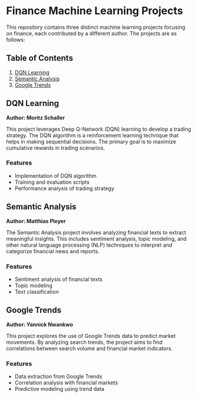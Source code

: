 # Finance Machine Learning Projects

This repository contains three distinct machine learning projects focusing on finance, each contributed by a different author. The projects are as follows:

## Table of Contents
1. [DQN Learning](#dqn-learning)
2. [Semantic Analysis](#semantic-analysis)
3. [Google Trends](#google-trends)

## DQN Learning
**Author: Moritz Schaller**

This project leverages Deep Q-Network (DQN) learning to develop a trading strategy. The DQN algorithm is a reinforcement learning technique that helps in making sequential decisions. The primary goal is to maximize cumulative rewards in trading scenarios.

### Features
- Implementation of DQN algorithm
- Training and evaluation scripts
- Performance analysis of trading strategy

## Semantic Analysis
**Author: Matthias Pleyer**

The Semantic Analysis project involves analyzing financial texts to extract meaningful insights. This includes sentiment analysis, topic modeling, and other natural language processing (NLP) techniques to interpret and categorize financial news and reports.

### Features
- Sentiment analysis of financial texts
- Topic modeling
- Text classification

## Google Trends
**Author: Yannick Nwankwo**

This project explores the use of Google Trends data to predict market movements. By analyzing search trends, the project aims to find correlations between search volume and financial market indicators.

### Features
- Data extraction from Google Trends
- Correlation analysis with financial markets
- Predictive modeling using trend data



